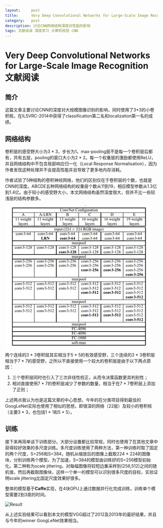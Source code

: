 ```yaml
---
layout:     post
title:      Very Deep Convolutional Networks for Large-Scale Image Recognition 文献阅读
category:   post
description: 讨论CNN网络结构深度对性能的影响
tags: 文献阅读 深度学习 计算机视觉 CNN
---
```

# Very Deep Convolutional Networks for Large-Scale Image Recognition 文献阅读
## 简介
这篇文章主要讨论CNN的深度对大规模图像识别的影响，同时使用了3*3的小卷积核，在ILSVRC-2014中获得了classification第二名和localization第一名的成绩。
## 网络结构
卷积层的感受野大小为3 * 3，步长为1。max-pooling层不是每一个卷积层后都有，共有五层，pooling的窗口大小为2 * 2。每一个权重层的激励都使用ReLU，并且网络结构中不包含局部响应归一化（Local Response Normalisation），因为作者发现这种处理并不会提高性能并且导致了更多地内存消耗。

作者试验了5种结构的卷积神经网络，他们的区别仅在于卷积层的个数，也就是CNN的深度。ABCDE五种网络结构的权重层个数从11到19，相应模型参数从1.3亿到1.4亿。由于较小的感受野大小，本文网络结构虽然深度很大，但并不比一些较浅层的结构参数多。

![Network-Arch](/images/very-deep-cnn/very_deep1.jpg)

两个连续的3 * 3卷积层其实相当于5 * 5的有效感受野，三个连续的3 * 3卷积层相当于7 * 7的感受野，之所以不直接使用一个较大的卷积层是由于以下两点原因：

1. 三个卷积层同时也引入了三次非线性校正，从而令决策函数更具判别性；
2. 相对直接使用7 * 7的卷积层减少了参数的数量，相当于在7 * 7卷积层上添加了正则； 

上述两点我认为也是这篇文章的中心思想，今年的在分类项目得到最佳的GoogLeNet实际也使用了相似的思想，即很深的网络（22层）及较小的卷积核（主要3 * 3，也包括1 * 1和5 * 5）。

## 训练
接下来再简单谈下训练部分。大部分设置都比较常规，同时也使用了在其他文章中获得较好效果的多尺度训练。多尺度训练使用了两种方法，第一种训练时取了固定的两个尺度，S=256和S=384，随机从缩放后的图像上截取224 * 224的图像块，分别训练两个模型。为了加速，S=384的模型由训练好的S=256模型初始化。第二种称为scale jittering，对每幅图像将较短边重采样到(256,512)之间的随机值，然后再截取图像块，这样一个单一的模型可以识别很多尺度的目标，实验证明scale jittering比固定尺度效果好很多。

整体的模型基于**Caffe**实现，在4块GPU上通过数据并行化完成训练，训练单个模型需要2到3周的时间。

![Result](/images/very_deep2.jpg)

从上述实验结果可以看到本文的模型VGG超过了2012及2013年的最好结果，并且与今年的winner GoogLeNet效果相当。